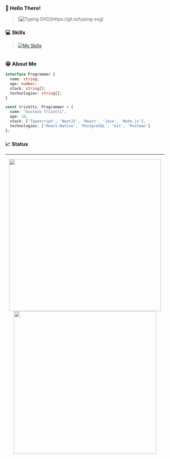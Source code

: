 ### 👋 Hello There!
>[![Typing SVG](https://readme-typing-svg.herokuapp.com?font=JetBrains+Mono&weight=700&size=32&pause=600&color=DDA3F7&vCenter=true&width=435&height=40&lines=Hello!+I'm+Gustavo+Trizotti.)](https://git.io/typing-svg)
### 💻 Skills
>[![My Skills](https://skillicons.dev/icons?i=ts,prisma,docker,nest,express,azure,react,nextjs,tailwind,figma,vite,androidstudio,github,gitlab,vscode,idea,postman,git&theme=dark&perline=9)](https://skillicons.dev)
#
### 😁 About Me
```typescript
interface Programmer {
  name: string;
  age: number;
  stack: string[];
  technologies: string[];
}

const trizotti: Programmer = {
  name: "Gustavo Trizotti",
  age: 18,
  stack: ['Typescript', 'NextJS', 'React', 'Java', 'Node.js'],
  technologies: ['React-Native', 'PostgreSQL', 'Git', 'Postman']
};
```
### 📈 Status
<hr>
<div align="center">
  <img src="https://github-readme-streak-stats.herokuapp.com/?user=GustavoTrizotti&theme=material-palenight&hide_border=true" width="480px"/>
  <img src="https://github-readme-stats.vercel.app/api?username=GustavoTrizotti&theme=material-palenight&show_icons=true&hide_border=true&count_private=true" width="450px"/> 
</div>
